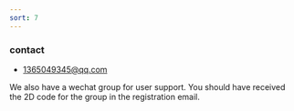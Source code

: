 ```yaml
---
sort: 7
---
```


### contact
- 1365049345@qq.com

We also have a wechat group for user support. You should have received the 2D code for the group in the registration email.
